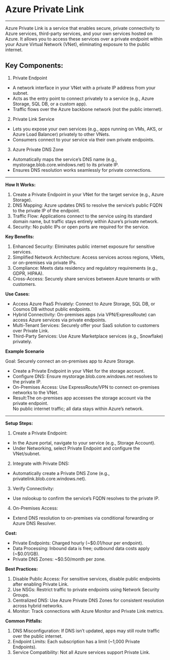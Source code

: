 # Azure Private Link
---

Azure Private Link is a service that enables secure, private connectivity to Azure services, third-party services, and your own services hosted on Azure. It allows you to access these services over a private endpoint within your Azure Virtual Network (VNet), eliminating exposure to the public internet.

## Key Components:

1. Private Endpoint  
* A network interface in your VNet with a private IP address from your subnet.  
* Acts as the entry point to connect privately to a service (e.g., Azure Storage, SQL DB, or a custom app).  
* Traffic flows over the Azure backbone network (not the public internet).  
2. Private Link Service  
* Lets you expose your own services (e.g., apps running on VMs, AKS, or Azure Load Balancer) privately to other VNets.  
* Consumers connect to your service via their own private endpoints.  
3. Azure Private DNS Zone  
* Automatically maps the service’s DNS name (e.g., mystorage.blob.core.windows.net) to its private IP.  
* Ensures DNS resolution works seamlessly for private connections.

---

**How It Works:**

1. Create a Private Endpoint in your VNet for the target service (e.g., Azure Storage).  
2. DNS Mapping: Azure updates DNS to resolve the service’s public FQDN to the private IP of the endpoint.  
3. Traffic Flow: Applications connect to the service using its standard domain name, but traffic stays entirely within Azure’s private network.  
4. Security: No public IPs or open ports are required for the service.

**Key Benefits:**

1. Enhanced Security: Eliminates public internet exposure for sensitive services.  
2. Simplified Network Architecture: Access services across regions, VNets, or on-premises via private IPs.  
3. Compliance: Meets data residency and regulatory requirements (e.g., GDPR, HIPAA).  
4. Cross-Access: Securely share services between Azure tenants or with customers.

**Use Cases:**

* Access Azure PaaS Privately: Connect to Azure Storage, SQL DB, or Cosmos DB without public endpoints.  
* Hybrid Connectivity: On-premises apps (via VPN/ExpressRoute) can access Azure services via private endpoints.  
* Multi-Tenant Services: Securely offer your SaaS solution to customers over Private Link.  
* Third-Party Services: Use Azure Marketplace services (e.g., Snowflake) privately.

**Example Scenario**

Goal: Securely connect an on-premises app to Azure Storage.

* Create a Private Endpoint in your VNet for the storage account.  
* Configure DNS: Ensure mystorage.blob.core.windows.net resolves to the private IP.  
* On-Premises Access: Use ExpressRoute/VPN to connect on-premises networks to the VNet.  
* Result:The on-premises app accesses the storage account via the private endpoint.  
  No public internet traffic; all data stays within Azure’s network.  
  
---

**Setup Steps:**

1. Create a Private Endpoint:  
* In the Azure portal, navigate to your service (e.g., Storage Account).  
* Under Networking, select Private Endpoint and configure the VNet/subnet.  
2. Integrate with Private DNS:  
* Automatically create a Private DNS Zone (e.g., privatelink.blob.core.windows.net).  
3. Verify Connectivity:  
* Use nslookup to confirm the service’s FQDN resolves to the private IP.  
4. On-Premises Access:  
* Extend DNS resolution to on-premises via conditional forwarding or Azure DNS Resolver.

**Cost:**

* Private Endpoints: Charged hourly (\~$0.01/hour per endpoint).  
* Data Processing: Inbound data is free; outbound data costs apply (\~$0.01/GB).  
* Private DNS Zones: \~$0.50/month per zone.

**Best Practices:**

1. Disable Public Access: For sensitive services, disable public endpoints after enabling Private Link.  
2. Use NSGs: Restrict traffic to private endpoints using Network Security Groups.  
3. Centralized DNS: Use Azure Private DNS Zones for consistent resolution across hybrid networks.  
4. Monitor: Track connections with Azure Monitor and Private Link metrics.

**Common Pitfalls:**

1. DNS Misconfiguration: If DNS isn’t updated, apps may still route traffic over the public internet.  
2. Endpoint Limits: Each subscription has a limit (\~1,000 Private Endpoints).  
3. Service Compatibility: Not all Azure services support Private Link.



